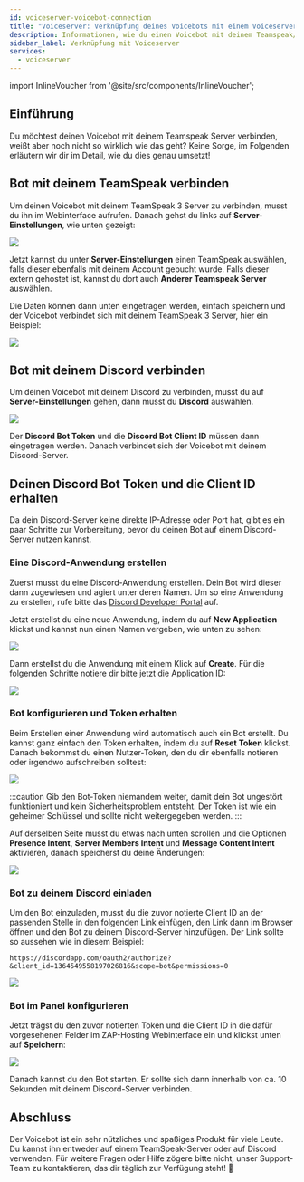 ```yaml
---
id: voiceserver-voicebot-connection
title: "Voiceserver: Verknüpfung deines Voicebots mit einem Voiceserver"
description: Informationen, wie du einen Voicebot mit deinem Teamspeak/Discord Server von ZAP-Hosting verbinden kannst - ZAP-Hosting.com Dokumentation
sidebar_label: Verknüpfung mit Voiceserver
services:
  - voiceserver
---
```


import InlineVoucher from '@site/src/components/InlineVoucher';



## Einführung

Du möchtest deinen Voicebot mit deinem Teamspeak Server verbinden, weißt aber noch nicht so wirklich wie das geht? Keine Sorge, im Folgenden erläutern wir dir im Detail, wie du dies genau umsetzt!

<InlineVoucher />

## Bot mit deinem TeamSpeak verbinden

Um deinen Voicebot mit deinem TeamSpeak 3 Server zu verbinden, musst du ihn im Webinterface aufrufen. Danach gehst du links auf **Server-Einstellungen**, wie unten gezeigt:

![](https://screensaver01.zap-hosting.com/index.php/s/wp2ttHJyJeWbS44/preview)

Jetzt kannst du unter **Server-Einstellungen** einen TeamSpeak auswählen, falls dieser ebenfalls mit deinem Account gebucht wurde. Falls dieser extern gehostet ist, kannst du dort auch **Anderer Teamspeak Server** auswählen.

Die Daten können dann unten eingetragen werden, einfach speichern und der Voicebot verbindet sich mit deinem TeamSpeak 3 Server, hier ein Beispiel:

![](https://screensaver01.zap-hosting.com/index.php/s/fB7bF4XdcxPsjfm/preview)


## Bot mit deinem Discord verbinden

Um deinen Voicebot mit deinem Discord zu verbinden, musst du auf **Server-Einstellungen** gehen, dann musst du **Discord** auswählen.

![](https://screensaver01.zap-hosting.com/index.php/s/fCDKT64FHF4DN5j/preview)

Der **Discord Bot Token** und die **Discord Bot Client ID** müssen dann eingetragen werden. Danach verbindet sich der Voicebot mit deinem Discord-Server.


## Deinen Discord Bot Token und die Client ID erhalten

Da dein Discord-Server keine direkte IP-Adresse oder Port hat, gibt es ein paar Schritte zur Vorbereitung, bevor du deinen Bot auf einem Discord-Server nutzen kannst.


### Eine Discord-Anwendung erstellen

Zuerst musst du eine Discord-Anwendung erstellen. Dein Bot wird dieser dann zugewiesen und agiert unter deren Namen. Um so eine Anwendung zu erstellen, rufe bitte das [Discord Developer Portal](https://discord.com/developers/applications/) auf.

Jetzt erstellst du eine neue Anwendung, indem du auf **New Application** klickst und kannst nun einen Namen vergeben, wie unten zu sehen:

![](https://screensaver01.zap-hosting.com/index.php/s/YPbPtRaPEHZ7pB4/preview)

Dann erstellst du die Anwendung mit einem Klick auf **Create**. Für die folgenden Schritte notiere dir bitte jetzt die Application ID:

![](https://screensaver01.zap-hosting.com/index.php/s/tzBNzKBGzX8j4EK/preview)


### Bot konfigurieren und Token erhalten

Beim Erstellen einer Anwendung wird automatisch auch ein Bot erstellt. Du kannst ganz einfach den Token erhalten, indem du auf **Reset Token** klickst. Danach bekommst du einen Nutzer-Token, den du dir ebenfalls notieren oder irgendwo aufschreiben solltest:

![](https://screensaver01.zap-hosting.com/index.php/s/5ypmywwPJxRAFax/preview)

:::caution
Gib den Bot-Token niemandem weiter, damit dein Bot ungestört funktioniert und kein Sicherheitsproblem entsteht. Der Token ist wie ein geheimer Schlüssel und sollte nicht weitergegeben werden.
:::

Auf derselben Seite musst du etwas nach unten scrollen und die Optionen **Presence Intent**, **Server Members Intent** und **Message Content Intent** aktivieren, danach speicherst du deine Änderungen:

![](https://screensaver01.zap-hosting.com/index.php/s/3Lkbs5Yb9grgrJ7/preview)


### Bot zu deinem Discord einladen

Um den Bot einzuladen, musst du die zuvor notierte Client ID an der passenden Stelle in den folgenden Link einfügen, den Link dann im Browser öffnen und den Bot zu deinem Discord-Server hinzufügen. Der Link sollte so aussehen wie in diesem Beispiel:

```
https://discordapp.com/oauth2/authorize?&client_id=1364549558197026816&scope=bot&permissions=0
```

![](https://screensaver01.zap-hosting.com/index.php/s/yKX4ocRtrZ7zLWB/preview)


### Bot im Panel konfigurieren

Jetzt trägst du den zuvor notierten Token und die Client ID in die dafür vorgesehenen Felder im ZAP-Hosting Webinterface ein und klickst unten auf **Speichern**:

![](https://screensaver01.zap-hosting.com/index.php/s/TF8wdNbYJssrKXQ/preview)

Danach kannst du den Bot starten. Er sollte sich dann innerhalb von ca. 10 Sekunden mit deinem Discord-Server verbinden. 



## Abschluss

Der Voicebot ist ein sehr nützliches und spaßiges Produkt für viele Leute. Du kannst ihn entweder auf einem TeamSpeak-Server oder auf Discord verwenden. Für weitere Fragen oder Hilfe zögere bitte nicht, unser Support-Team zu kontaktieren, das dir täglich zur Verfügung steht! 🙂

<InlineVoucher />
